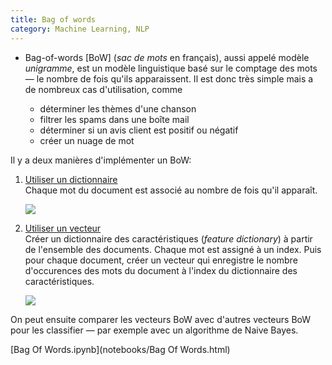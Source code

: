 ```yaml
---
title: Bag of words
category: Machine Learning, NLP
---
```


* Bag-of-words [BoW] (*sac de mots* en français), aussi appelé modèle *unigramme*, est un modèle linguistique basé sur le comptage des mots — le nombre de fois qu'ils apparaissent. Il est donc très simple mais a de nombreux cas d'utilisation, comme

  * déterminer les thèmes d'une chanson
  * filtrer les spams dans une boîte mail
  * déterminer si un avis client est positif ou négatif
  * créer un nuage de mot

Il y a deux manières d'implémenter un BoW:

1. <ins>Utiliser un dictionnaire</ins>  
   Chaque mot du document est associé au nombre de fois qu'il apparaît.

   ![](https://i.imgur.com/Nv5w7ak.png)

2. <ins>Utiliser un vecteur</ins>  
   Créer un dictionnaire des caractéristiques (*feature dictionary*) à partir de l'ensemble des documents. Chaque mot est assigné à un index. Puis pour chaque document, créer un vecteur qui enregistre le nombre d'occurences des mots du document à l'index du dictionnaire des caractéristiques.

   ![](https://i.imgur.com/9dYzqzS.png)

On peut ensuite comparer les vecteurs BoW avec d'autres vecteurs BoW pour les classifier — par exemple avec un algorithme de Naive Bayes.

[Bag Of Words.ipynb](notebooks/Bag Of Words.html)